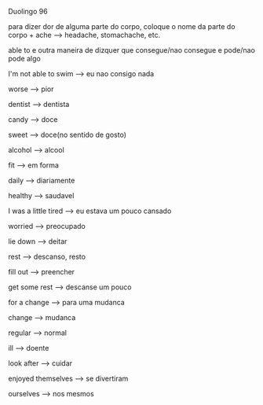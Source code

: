 <p>Duolingo 96</p>
<p>para dizer dor de alguma parte do corpo, coloque o nome da parte do corpo + ache --> headache, stomachache, etc.</p>

<p>able to e outra maneira de dizquer que consegue/nao consegue e pode/nao pode algo</p>
<p>I'm not able to swim --> eu nao consigo nada</p>

<p>worse --> pior</p>

<p>dentist --> dentista</p>
<p>candy --> doce</p>
<p>sweet --> doce(no sentido de gosto)</p>
<p>alcohol --> alcool</p>
<p>fit --> em forma</p>
<p>daily --> diariamente</p>
<p>healthy --> saudavel</p>
<p>I was a little tired --> eu estava um pouco cansado</p>
<p>worried --> preocupado</p>
<p>lie down --> deitar</p>
<p>rest --> descanso, resto</p>
<p>fill out --> preencher</p>
<p>get some rest --> descanse um pouco</p>
<p>for a change --> para uma mudanca</p>
<p>change --> mudanca</p>
<p>regular --> normal</p>
<p>ill --> doente</p>
<p>look after --> cuidar</p>
<p>enjoyed themselves --> se divertiram</p>
<p>ourselves --> nos mesmos</p>
